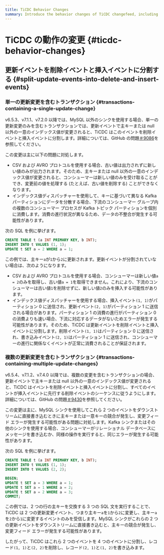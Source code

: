 ```yaml
---
title: TiCDC Behavior Changes
summary: Introduce the behavior changes of TiCDC changefeed, including the reasons and the impact of these changes.
---
```


# TiCDC の動作の変更 {#ticdc-behavior-changes}

## 更新イベントを削除イベントと挿入イベントに分割する {#split-update-events-into-delete-and-insert-events}

### 単一の更新変更を含むトランザクション {#transactions-containing-a-single-update-change}

v6.5.3、v7.1.1、v7.2.0 以降では、MySQL 以外のシンクを使用する場合、単一の更新変更のみを含むトランザクションでは、更新イベントで主キーまたは null 以外の一意のインデックス値が変更されると、TiCDC はこのイベントを削除イベントと挿入イベントに分割します。詳細については、GitHub の問題[＃9086](https://github.com/pingcap/tiflow/issues/9086)を参照してください。

この変更は主に以下の問題に対処します。

-   CSV および AVRO プロトコルを使用する場合、古い値は出力されずに新しい値のみが出力されます。そのため、主キーまたは null 以外の一意のインデックス値が変更されると、コンシューマーは新しい値のみを受け取ることができ、変更前の値を処理する (たとえば、古い値を削除する) ことができなくなります。
-   インデックス値ディスパッチャーを使用して、キーに基づいて異なる Kafka パーティションにデータを分散する場合、下流のコンシューマー グループ内の複数のコンシューマー プロセスが Kafka トピック パーティションを個別に消費します。消費の進行状況が異なるため、データの不整合が発生する可能性があります。

次の SQL を例に挙げます。

```sql
CREATE TABLE t (a INT PRIMARY KEY, b INT);
INSERT INTO t VALUES (1, 1);
UPDATE t SET a = 2 WHERE a = 1;
```

この例では、主キー`a`が`1`から`2`に更新されます。更新イベントが分割されていない場合は、次のようになります。

-   CSV および AVRO プロトコルを使用する場合、コンシューマーは新しい値`a = 2`のみを取得し、古い値`a = 1`を取得できません。これにより、下流のコンシューマーは古い値`1`を削除せずに、新しい値`2`のみを挿入する可能性があります。
-   インデックス値ディスパッチャーを使用する場合、挿入イベント`(1, 1)`がパーティション 0 に送信され、更新イベント`(2, 1)`がパーティション 1 に送信される場合があります。パーティション 1 の消費の進行がパーティション 0 の消費よりも速い場合、下流に対応するデータがないためエラーが発生する可能性があります。そのため、TiCDC は更新イベントを削除イベントと挿入イベントに分割します。削除イベント`(1, 1)`はパーティション 0 に送信され、書き込みイベント`(2, 1)`はパーティション 1 に送信され、コンシューマーの進行に関係なくイベントが正常に消費されることが保証されます。

### 複数の更新変更を含むトランザクション {#transactions-containing-multiple-update-changes}

v6.5.4、v7.1.2、v7.4.0 以降では、複数の変更を含むトランザクションの場合、更新イベントで主キーまたは null 以外の一意のインデックス値が変更されると、TiCDC はイベントを削除イベントと挿入イベントに分割し、すべてのイベントが挿入イベントに先行する削除イベントのシーケンスに従うようにします。詳細については、GitHub の問題[＃9430](https://github.com/pingcap/tiflow/issues/9430)を参照してください。

この変更は主に、MySQL シンクを使用してこれら 2 つのイベントをダウンストリームに直接書き込むときに主キーまたは一意キーの競合が発生し、変更フィード エラーが発生する可能性がある問題に対処します。Kafka シンクまたはその他のシンクを使用する場合、コンシューマーがリレーショナル データベースにメッセージを書き込むか、同様の操作を実行すると、同じエラーが発生する可能性があります。

次の SQL を例に挙げます。

```sql
CREATE TABLE t (a INT PRIMARY KEY, b INT);
INSERT INTO t VALUES (1, 1);
INSERT INTO t VALUES (2, 2);

BEGIN;
UPDATE t SET a = 3 WHERE a = 1;
UPDATE t SET a = 1 WHERE a = 2;
UPDATE t SET a = 2 WHERE a = 3;
COMMIT;
```

この例では、2 つの行の主キーを交換する 3 つの SQL 文を実行することで、TiCDC は 2 つの更新変更イベント、つまり主キー`a`を`1`から`2`に変更し、主キー`a`を`2`から`1`に変更するイベントのみを受信します。MySQL シンクがこれらの 2 つの更新イベントをダウンストリームに直接書き込むと、主キーの競合が発生し、変更フィード エラーが発生する可能性があります。

したがって、TiCDC はこれら 2 つのイベントを 4 つのイベントに分割し、レコード`(1, 1)`と`(2, 2)`を削除し、レコード`(2, 1)`と`(1, 2)`を書き込みます。
